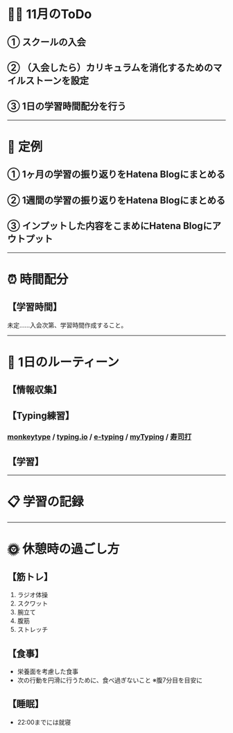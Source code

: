 # 🏋🏻 11月のToDo
## ① スクールの入会
## ② （入会したら）カリキュラムを消化するためのマイルストーンを設定
## ③ 1日の学習時間配分を行う
***


# 📌 定例
## ① 1ヶ月の学習の振り返りをHatena Blogにまとめる
## ② 1週間の学習の振り返りをHatena Blogにまとめる
## ③ インプットした内容をこまめにHatena Blogにアウトプット
***


# ⏰ 時間配分
## 【学習時間】
未定……入会次第、学習時間作成すること。
***


# 🕺 1日のルーティーン
## 【情報収集】
### 
## 【Typing練習】
### [monkeytype](https://monkeytype.com) / [typing.io](https://typing.io) / [e-typing](https://www.e-typing.ne.jp) / [myTyping](https://typing.twi1.me/) / [寿司打](https://sushida.net/play.html) 
## 【学習】

***

# 📋 学習の記録

***


# 🌞 休憩時の過ごし方
## 【筋トレ】
1. ラジオ体操
2. スクワット
3. 腕立て
4. 腹筋
5. ストレッチ
## 【食事】
- 栄養面を考慮した食事
- 次の行動を円滑に行うために、食べ過ぎないこと ※腹7分目を目安に
## 【睡眠】
- 22:00までには就寝
